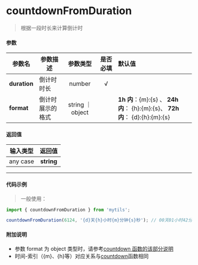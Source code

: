 # countdownFromDuration

> 根据一段时长来计算倒计时

#### 参数

| 参数名       | 参数描述         |     参数类型     | 是否必填 | 默认值                                                                        |
| ------------ | ---------------- | :--------------: | :------: | :---------------------------------------------------------------------------- |
| **duration** | 倒计时时长       |      number      |    √     |                                                                               |
| **format**   | 倒计时展示的格式 | string ｜ object |          | **1h 内**：{m}:{s} 、 **24h 内**： {h}:{m}:{s}、 **72h 内**： {d}:{h}:{m}:{s} |

#### 返回值

| 输入类型 |   返回值   |
| :------: | :--------: |
| any case | **string** |

---

#### 代码示例

> 一般使用：

```js
import { countdownFromDuration } from 'mytils';

countdownFromDuration(6124, '{d}天{h}小时{m}分钟{s}秒'); // 00天01小时42分钟04秒
```

#### 附加说明

- 参数 format 为 object 类型时，请参考[countdown 函数的该部分说明](/doc/time/countdown?id=代码示例)
- 时间-索引（{m}、{h}等）对应关系与[countdown](/doc/time/countdown?id=附加说明)函数相同
